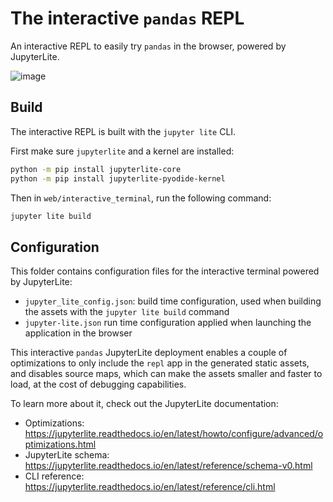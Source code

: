 # The interactive `pandas` REPL

An interactive REPL to easily try `pandas` in the browser, powered by JupyterLite.

![image](https://user-images.githubusercontent.com/591645/175000291-e8c69f6f-5f2c-48d7-817c-cff05ab2cde9.png)

## Build

The interactive REPL is built with the `jupyter lite` CLI.

First make sure `jupyterlite` and a kernel are installed:

```bash
python -m pip install jupyterlite-core
python -m pip install jupyterlite-pyodide-kernel
```

Then in `web/interactive_terminal`, run the following command:

```bash
jupyter lite build
```

## Configuration

This folder contains configuration files for the interactive terminal powered by JupyterLite:

- `jupyter_lite_config.json`: build time configuration, used when building the assets with the `jupyter lite build` command
- `jupyter-lite.json` run time configuration applied when launching the application in the browser

This interactive `pandas` JupyterLite deployment enables a couple of optimizations to only include the `repl` app in the generated static assets, and disables source maps, which can make the assets smaller and faster to load, at the cost of
debugging capabilities.

To learn more about it, check out the JupyterLite documentation:

- Optimizations: https://jupyterlite.readthedocs.io/en/latest/howto/configure/advanced/optimizations.html
- JupyterLite schema: https://jupyterlite.readthedocs.io/en/latest/reference/schema-v0.html
- CLI reference: https://jupyterlite.readthedocs.io/en/latest/reference/cli.html
